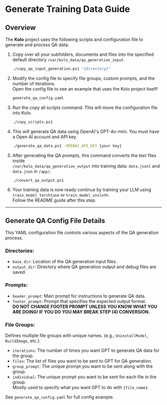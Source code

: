 # Generate Training Data Guide

## Overview

The **Kolo** project uses the following scripts and configuration file to generate and process QA data:

1. Copy over all your subfolders, documents and files into the specified default directory `/var/kolo_data/qa_generation_input`.
   ```bash
   ./copy_qa_input_generation.ps1 "{directory}"
   ```

2. Modify the config file to specify file groups, custom prompts, and the number of iterations.  
   Open the config file to see an example that uses the Kolo project itself!
   ```bash
   generate_qa_config.yaml
   ```
3. Run the copy all scripts command. This will move the configuration file into Kolo.

   ```bash
   ./copy_scripts.ps1
   ```

4. This will generate QA data using OpenAI's GPT-4o-mini. You must have a Open AI account and API key.
   ```bash
   ./generate_qa_data.ps1 -OPENAI_API_KEY {your key}
   ```

5. After generating the QA prompts, this command converts the text files inside  
   `/var/kolo_data/qa_generation_output` into training data: `data.jsonl` and `data.json` in `/app/`.
   ```bash
   ./convert_qa_output.ps1
   ```

6. Your training data is now ready continue by training your LLM using `train_model_torchtune` or `train_model_unsloth`.  
  Follow the README guide after this step.

---

## Generate QA Config File Details

This YAML configuration file controls various aspects of the QA generation process.

### **Directories:**

- `base_dir`: Location of the QA generation input files.
- `output_dir`: Directory where QA generation output and debug files are saved.

### **Prompts:**

- `header_prompt`: Main prompt for instructions to generate QA data.
- `footer_prompt`: Prompt that specifies the expected output format.  
  **DO NOT CHANGE FOOTER PROMPT UNLESS YOU KNOW WHAT YOU ARE DOING! IF YOU DO YOU MAY BREAK STEP (4) CONVERSION.**

### **File Groups:**

Defines multiple file groups with unique names. (e.g., `UninstallModel`, `BuildImage`, etc.):

- `iterations`: The number of times you want GPT to generate QA data for the group.
- `files`: The list of files you want to be sent to GPT for QA generation.
- `group_prompt`: The unique prompt you want to be sent along with the group.
- `individual`: The unique prompt you want to be sent for each file in the group.  
  Mostly used to specify what you want GPT to do with `{file_name}`.

See `generate_qa_config.yaml` for full config example.
